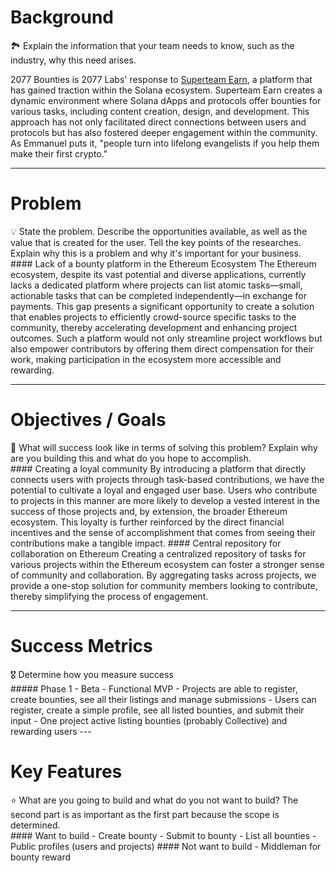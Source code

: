 
# Background

<aside> 🏞️ Explain the information that your team needs to know, such as the industry, why this need arises.</aside>

2077 Bounties is 2077 Labs' response to [Superteam Earn](https://earn.superteam.fun/), a platform that has gained traction within the Solana ecosystem. Superteam Earn creates a dynamic environment where Solana dApps and protocols offer bounties for various tasks, including content creation, design, and development. This approach has not only facilitated direct connections between users and protocols but has also fostered deeper engagement within the community. As Emmanuel puts it, "people turn into lifelong evangelists if you help them make their first crypto."

---

# Problem

<aside> 💡 State the problem. Describe the opportunities available, as well as the value that is created for the user. Tell the key points of the researches. Explain why this is a problem and why it's important for your business.</aside>
#### Lack of a bounty platform in the Ethereum Ecosystem
The Ethereum ecosystem, despite its vast potential and diverse applications, currently lacks a dedicated platform where projects can list atomic tasks—small, actionable tasks that can be completed independently—in exchange for payments. This gap presents a significant opportunity to create a solution that enables projects to efficiently crowd-source specific tasks to the community, thereby accelerating development and enhancing project outcomes. Such a platform would not only streamline project workflows but also empower contributors by offering them direct compensation for their work, making participation in the ecosystem more accessible and rewarding.

---

# Objectives / Goals

<aside> 🎯 What will success look like in terms of solving this problem? Explain why are you building this and what do you hope to accomplish.</aside>
#### Creating a loyal community
By introducing a platform that directly connects users with projects through task-based contributions, we have the potential to cultivate a loyal and engaged user base. Users who contribute to projects in this manner are more likely to develop a vested interest in the success of those projects and, by extension, the broader Ethereum ecosystem. This loyalty is further reinforced by the direct financial incentives and the sense of accomplishment that comes from seeing their contributions make a tangible impact.
#### Central repository for collaboration on Ethereum
Creating a centralized repository of tasks for various projects within the Ethereum ecosystem can foster a stronger sense of community and collaboration. By aggregating tasks across projects, we provide a one-stop solution for community members looking to contribute, thereby simplifying the process of engagement.

---

# Success Metrics

<aside> 🎖️ Determine how you measure success</aside>
##### Phase 1 - Beta
- Functional MVP
	- Projects are able to register, create bounties, see all their listings and manage submissions
	- Users can register, create a simple profile, see all listed bounties, and submit their input
- One project active listing bounties (probably Collective) and rewarding users
---

# Key Features
<aside> ⭐ What are you going to build and what do you not want to build? The second part is as important as the first part because the scope is determined.</aside>
#### Want to build
- Create bounty
- Submit to bounty
- List all bounties
- Public profiles (users and projects)
#### Not want to build
- Middleman for bounty reward
